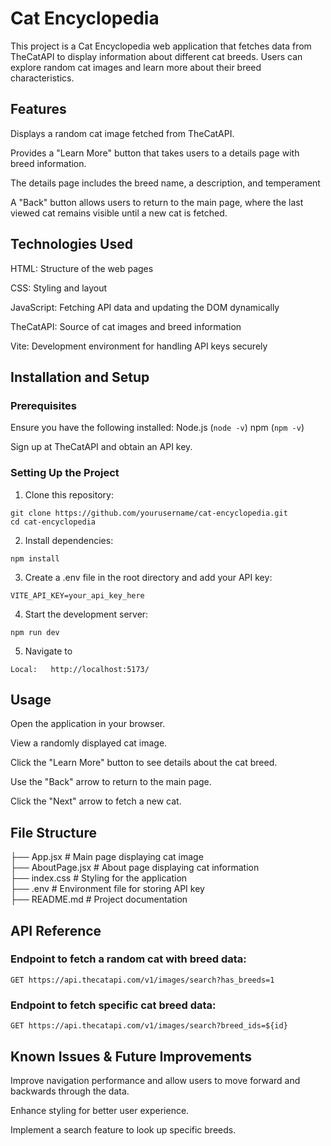 # Cat Encyclopedia

This project is a Cat Encyclopedia web application that fetches data from TheCatAPI to display information about different cat breeds. Users can explore random cat images and learn more about their breed characteristics.

## Features

Displays a random cat image fetched from TheCatAPI.

Provides a "Learn More" button that takes users to a details page with breed information.

The details page includes the breed name, a description, and temperament 

A "Back" button allows users to return to the main page, where the last viewed cat remains visible until a new cat is fetched.

## Technologies Used

HTML: Structure of the web pages

CSS: Styling and layout

JavaScript: Fetching API data and updating the DOM dynamically

TheCatAPI: Source of cat images and breed information

Vite: Development environment for handling API keys securely

## Installation and Setup

### Prerequisites

Ensure you have the following installed: 
Node.js (```node -v```)
npm (```npm -v```)

Sign up at TheCatAPI and obtain an API key.

### Setting Up the Project

1. Clone this repository:

```
git clone https://github.com/yourusername/cat-encyclopedia.git
cd cat-encyclopedia
```

2. Install dependencies:

```
npm install
```

3. Create a .env file in the root directory and add your API key:

```
VITE_API_KEY=your_api_key_here
```

4. Start the development server:

```
npm run dev
```

5. Navigate to 
```
Local:   http://localhost:5173/
```

## Usage

Open the application in your browser.

View a randomly displayed cat image.

Click the "Learn More" button to see details about the cat breed.

Use the "Back" arrow to return to the main page.

Click the "Next" arrow to fetch a new cat.


## File Structure

├── App.jsx          # Main page displaying cat image\
├── AboutPage.jsx    # About page displaying cat information\
├── index.css        # Styling for the application\
├── .env             # Environment file for storing API key\
├── README.md        # Project documentation

## API Reference

### Endpoint to fetch a random cat with breed data:

```
GET https://api.thecatapi.com/v1/images/search?has_breeds=1
```

### Endpoint to fetch specific cat breed data:
```
GET https://api.thecatapi.com/v1/images/search?breed_ids=${id}
```

## Known Issues & Future Improvements

Improve navigation performance and allow users to move forward and backwards through the data.

Enhance styling for better user experience.

Implement a search feature to look up specific breeds.
